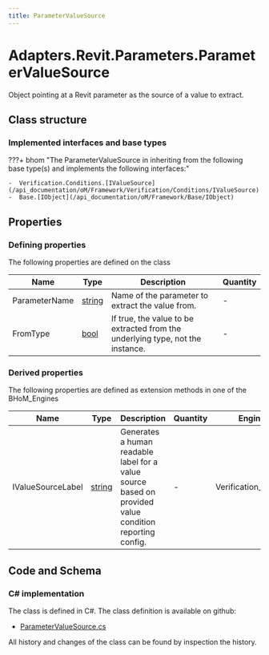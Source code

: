 ```yaml
---
title: ParameterValueSource
---
```


# Adapters.Revit.Parameters.ParameterValueSource

Object pointing at a Revit parameter as the source of a value to extract.

## Class structure

### Implemented interfaces and base types

???+ bhom "The ParameterValueSource in inheriting from the following base type(s) and implements the following interfaces:"

    -  Verification.Conditions.[IValueSource](/api_documentation/oM/Framework/Verification/Conditions/IValueSource)
    -  Base.[IObject](/api_documentation/oM/Framework/Base/IObject)


## Properties



### Defining properties

The following properties are defined on the class

| Name             | Type             | Description      | Quantity         |
|------------------|------------------|------------------|------------------|
| ParameterName | [string](https://learn.microsoft.com/en-us/dotnet/api/System.String?view=netstandard-2.0) | Name of the parameter to extract the value from. | - |
| FromType | [bool](https://learn.microsoft.com/en-us/dotnet/api/System.Boolean?view=netstandard-2.0) | If true, the value to be extracted from the underlying type, not the instance. | - |


### Derived properties

The following properties are defined as extension methods in one of the BHoM_Engines

| Name             | Type             | Description      | Quantity         | Engine           |
|------------------|------------------|------------------|------------------|------------------|
| IValueSourceLabel | [string](https://learn.microsoft.com/en-us/dotnet/api/System.String?view=netstandard-2.0) | Generates a human readable label for a value source based on provided value condition reporting config. | - | Verification_Engine |


## Code and Schema

### C# implementation

The class is defined in C#. The class definition is available on github:

- [ParameterValueSource.cs](https://github.com/BHoM/Revit_Toolkit/blob/develop/Revit_oM/Parameters/ParameterValueSource.cs)

All history and changes of the class can be found by inspection the history.
